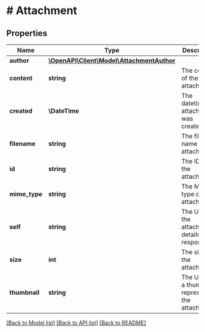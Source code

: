 # # Attachment

## Properties

Name | Type | Description | Notes
------------ | ------------- | ------------- | -------------
**author** | [**\OpenAPI\Client\Model\AttachmentAuthor**](AttachmentAuthor.md) |  | [optional]
**content** | **string** | The content of the attachment. | [optional] [readonly]
**created** | **\DateTime** | The datetime the attachment was created. | [optional] [readonly]
**filename** | **string** | The file name of the attachment. | [optional] [readonly]
**id** | **string** | The ID of the attachment. | [optional] [readonly]
**mime_type** | **string** | The MIME type of the attachment. | [optional] [readonly]
**self** | **string** | The URL of the attachment details response. | [optional] [readonly]
**size** | **int** | The size of the attachment. | [optional] [readonly]
**thumbnail** | **string** | The URL of a thumbnail representing the attachment. | [optional] [readonly]

[[Back to Model list]](../../README.md#models) [[Back to API list]](../../README.md#endpoints) [[Back to README]](../../README.md)
